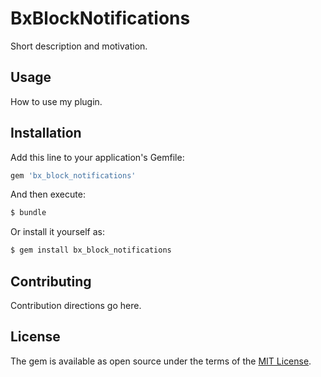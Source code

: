 # BxBlockNotifications
Short description and motivation.

## Usage
How to use my plugin.

## Installation
Add this line to your application's Gemfile:

```ruby
gem 'bx_block_notifications'
```

And then execute:
```bash
$ bundle
```

Or install it yourself as:
```bash
$ gem install bx_block_notifications
```

## Contributing
Contribution directions go here.

## License
The gem is available as open source under the terms of the [MIT License](https://opensource.org/licenses/MIT).
